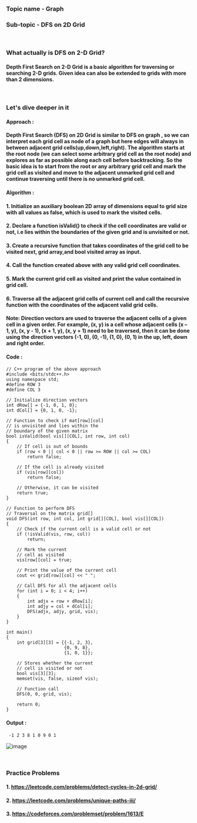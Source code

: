 ### Topic name - Graph
 
### Sub-topic - DFS on 2D Grid

<br>

### What actually is DFS on 2-D Grid?
#### Depth First Search on 2-D Grid is a basic algorithm for traversing or searching 2-D grids. Given idea can also be extended to grids with more than 2 dimensions.

<br>

### Let's dive deeper in it
#### Approach : 
#### Depth First Search (DFS) on 2D Grid is similar to DFS on graph , so we can interpret each grid cell as node of a graph but here edges will always in between adjacent grid cells(up,down,left,right). The algorithm starts at the root node (we can select some arbitrary grid cell as the root node) and explores as far as possible along each cell before backtracking. So the basic idea is to start from the root or any arbitrary grid cell and mark the grid cell as visited and move to the adjacent unmarked grid cell and continue traversing until there is no unmarked grid cell.
#### Algorithm :
#### 1. Initialize an auxiliary boolean 2D array of dimensions equal to grid size with all values as false, which is used to mark the visited cells.
#### 2. Declare a function isValid() to check if the cell coordinates are valid or not, i.e lies within the boundaries of the given grid and is unvisited or not.
#### 3. Create a recursive function that takes coordinates of the grid cell to be visited next, grid array,and bool visited array as input.
#### 4. Call the function created above with any valid grid cell coordinates.
#### 5. Mark the current grid cell as visited and print the value contained in grid cell.
#### 6. Traverse all the adjacent grid cells of current cell and call the recursive function with the coordinates of the adjacent valid grid cells.
#### Note: Direction vectors are used to traverse the adjacent cells of a given cell in a given order. For example, (x, y) is a cell whose adjacent cells (x – 1, y), (x, y - 1), (x + 1, y), (x, y + 1) need to be traversed, then it can be done using the direction vectors (-1, 0), (0, -1), (1, 0), (0, 1) in the up, left, down and right order.

#### Code : 
```
// C++ program of the above approach
#include <bits/stdc++.h>
using namespace std;
#define ROW 3
#define COL 3

// Initialize direction vectors
int dRow[] = {-1, 0, 1, 0};
int dCol[] = {0, 1, 0, -1};

// Function to check if mat[row][col]
// is unvisited and lies within the
// boundary of the given matrix
bool isValid(bool vis[][COL], int row, int col)
{
    // If cell is out of bounds
    if (row < 0 || col < 0 || row >= ROW || col >= COL)
        return false;

    // If the cell is already visited
    if (vis[row][col])
        return false;

    // Otherwise, it can be visited
    return true;
}

// Function to perform DFS
// Traversal on the matrix grid[]
void DFS(int row, int col, int grid[][COL], bool vis[][COL])
{
    // Check if the current cell is a valid cell or not
    if (!isValid(vis, row, col))
        return;

    // Mark the current
    // cell as visited
    vis[row][col] = true;

    // Print the value of the current cell
    cout << grid[row][col] << " ";

    // Call DFS for all the adjacent cells
    for (int i = 0; i < 4; i++)
    {
        int adjx = row + dRow[i];
        int adjy = col + dCol[i];
        DFS(adjx, adjy, grid, vis);
    }
}

int main()
{
    int grid[3][3] = {{-1, 2, 3},
                      {0, 9, 8},
                      {1, 0, 1}};

    // Stores whether the current
    // cell is visited or not
    bool vis[3][3];
    memset(vis, false, sizeof vis);

    // Function call
    DFS(0, 0, grid, vis);

    return 0;
}
```
#### Output :
```
 -1 2 3 8 1 0 9 0 1
 ```
 
 ![image](https://user-images.githubusercontent.com/62798923/144748067-47ff5d30-bb12-45b6-9730-e7332e9d6b64.png)

<br>

### Practice Problems
#### 1. https://leetcode.com/problems/detect-cycles-in-2d-grid/ <!--medium problem-->
#### 2. https://leetcode.com/problems/unique-paths-iii/ <!--hard problem-->
#### 3. https://codeforces.com/problemset/problem/1613/E <!--hard problem-->

<br>
